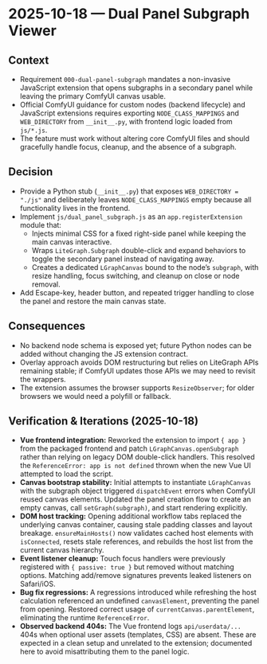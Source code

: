# 2025-10-18 — Dual Panel Subgraph Viewer

## Context
- Requirement `000-dual-panel-subgraph` mandates a non-invasive JavaScript extension that opens subgraphs in a secondary panel while leaving the primary ComfyUI canvas usable.
- Official ComfyUI guidance for custom nodes (backend lifecycle) and JavaScript extensions requires exporting `NODE_CLASS_MAPPINGS` and `WEB_DIRECTORY` from `__init__.py`, with frontend logic loaded from `js/*.js`.
- The feature must work without altering core ComfyUI files and should gracefully handle focus, cleanup, and the absence of a subgraph.

## Decision
- Provide a Python stub (`__init__.py`) that exposes `WEB_DIRECTORY = "./js"` and deliberately leaves `NODE_CLASS_MAPPINGS` empty because all functionality lives in the frontend.
- Implement `js/dual_panel_subgraph.js` as an `app.registerExtension` module that:
  - Injects minimal CSS for a fixed right-side panel while keeping the main canvas interactive.
  - Wraps `LiteGraph.Subgraph` double-click and expand behaviors to toggle the secondary panel instead of navigating away.
  - Creates a dedicated `LGraphCanvas` bound to the node’s `subgraph`, with resize handling, focus switching, and cleanup on close or node removal.
- Add Escape-key, header button, and repeated trigger handling to close the panel and restore the main canvas state.

## Consequences
- No backend node schema is exposed yet; future Python nodes can be added without changing the JS extension contract.
- Overlay approach avoids DOM restructuring but relies on LiteGraph APIs remaining stable; if ComfyUI updates those APIs we may need to revisit the wrappers.
- The extension assumes the browser supports `ResizeObserver`; for older browsers we would need a polyfill or fallback.

## Verification & Iterations (2025-10-18)
- **Vue frontend integration:** Reworked the extension to import `{ app }` from the packaged frontend and patch `LGraphCanvas.openSubgraph` rather than relying on legacy DOM double-click handlers. This resolved the `ReferenceError: app is not defined` thrown when the new Vue UI attempted to load the script.
- **Canvas bootstrap stability:** Initial attempts to instantiate `LGraphCanvas` with the subgraph object triggered `dispatchEvent` errors when ComfyUI reused canvas elements. Updated the panel creation flow to create an empty canvas, call `setGraph(subgraph)`, and start rendering explicitly.
- **DOM host tracking:** Opening additional workflow tabs replaced the underlying canvas container, causing stale padding classes and layout breakage. `ensureMainHosts()` now validates cached host elements with `isConnected`, resets stale references, and rebuilds the host list from the current canvas hierarchy.
- **Event listener cleanup:** Touch focus handlers were previously registered with `{ passive: true }` but removed without matching options. Matching add/remove signatures prevents leaked listeners on Safari/iOS.
- **Bug fix regressions:** A regressions introduced while refreshing the host calculation referenced an undefined `canvasElement`, preventing the panel from opening. Restored correct usage of `currentCanvas.parentElement`, eliminating the runtime `ReferenceError`.
- **Observed backend 404s:** The Vue frontend logs `api/userdata/...` 404s when optional user assets (templates, CSS) are absent. These are expected in a clean setup and unrelated to the extension; documented here to avoid misattributing them to the panel logic.
